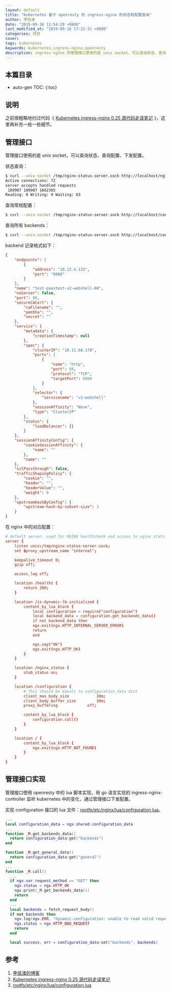 ```yaml
---
layout: default
title: "Kubernetes 基于 openresty 的 ingress-nginx 的状态和配置查询"
author: 李佶澳
date: "2019-09-16 11:54:29 +0800"
last_modified_at: "2019-09-16 17:22:31 +0800"
categories: 项目
cover:
tags: kubernetes
keywords: kubernetes,ingress-nginx,openresty
description: ingress-nginx 的管理接口使用的是 unix socket，可以查询状态、查询配置、下发配置
---
```


## 本篇目录

* auto-gen TOC:
{:toc}

## 说明

之前很粗略地扫过代码《 [Kubernetes ingress-nginx 0.25 源代码走读笔记][2] 》，这里再补充一些一些细节。

## 管理接口

管理接口使用的是 unix socket，可以查询状态、查询配置、下发配置。

状态查询：

```sh
$ curl --unix-socket /tmp/nginx-status-server.sock http://localhost/nginx_status
Active connections: 72
server accepts handled requests
 189907 189907 1662365
Reading: 0 Writing: 9 Waiting: 63
```

查询常规配置：

```sh
$ curl --unix-socket /tmp/nginx-status-server.sock http://localhost/configuration/general
```

查询所有 backends：

```sh
$ curl --unix-socket /tmp/nginx-status-server.sock http://localhost/configuration/backends
```

backend 记录格式如下：

```json
{
    "endpoints": [
        {
            "address": "10.12.4.133",
            "port": "8080"
        }
    ],
    "name": "test-paastest-v2-webshell-80",
    "noServer": false,
    "port": 80,
    "secureCACert": {
        "caFilename": "",
        "pemSha": "",
        "secret": ""
    },
    "service": {
        "metadata": {
            "creationTimestamp": null
        },
        "spec": {
            "clusterIP": "10.11.60.178",
            "ports": [
                {
                    "name": "http",
                    "port": 80,
                    "protocol": "TCP",
                    "targetPort": 8080
                }
            ],
            "selector": {
                "servicename": "v2-webshell"
            },
            "sessionAffinity": "None",
            "type": "ClusterIP"
        },
        "status": {
            "loadBalancer": {}
        }
    },
    "sessionAffinityConfig": {
        "cookieSessionAffinity": {
            "name": ""
        },
        "name": ""
    },
    "sslPassthrough": false,
    "trafficShapingPolicy": {
        "cookie": "",
        "header": "",
        "headerValue": "",
        "weight": 0
    },
    "upstreamHashByConfig": {
        "upstream-hash-by-subset-size": 3
    }
}
```

在 nginx 中的对应配置：

```conf
# default server, used for NGINX healthcheck and access to nginx stats
server {
    listen unix:/tmp/nginx-status-server.sock;
    set $proxy_upstream_name "internal";

    keepalive_timeout 0;
    gzip off;

    access_log off;

    location /healthz {
        return 200;
    }

    location /is-dynamic-lb-initialized {
        content_by_lua_block {
            local configuration = require("configuration")
            local backend_data = configuration.get_backends_data()
            if not backend_data then
            ngx.exit(ngx.HTTP_INTERNAL_SERVER_ERROR)
            return
            end

            ngx.say("OK")
            ngx.exit(ngx.HTTP_OK)
        }
    }

    location /nginx_status {
        stub_status on;
    }

    location /configuration {
        # this should be equals to configuration_data dict
        client_max_body_size            10m;
        client_body_buffer_size         10m;
        proxy_buffering             off;

        content_by_lua_block {
            configuration.call()
        }
    }

    location / {
        content_by_lua_block {
            ngx.exit(ngx.HTTP_NOT_FOUND)
        }
    }
}
```

## 管理接口实现

管理接口使用 openresty 中的 lua 脚本实现，用 go 语言实现的 ingress-nginx-controller 监听 kubernetes 中的变化，通过管理接口下发配置。

实现 configuration 接口的 lua 文件：[rootfs/etc/nginx/lua/configuration.lua][3]。

```lua
...
local configuration_data = ngx.shared.configuration_data
...
function _M.get_backends_data()
  return configuration_data:get("backends")
end

function _M.get_general_data()
  return configuration_data:get("general")
end
...
function _M.call()
  ...
  if ngx.var.request_method == "GET" then
    ngx.status = ngx.HTTP_OK
    ngx.print(_M.get_backends_data())
    return
  end
  ...
  local backends = fetch_request_body()
  if not backends then
    ngx.log(ngx.ERR, "dynamic-configuration: unable to read valid request body")
    ngx.status = ngx.HTTP_BAD_REQUEST
    return
  end

  local success, err = configuration_data:set("backends", backends)
```

## 参考

1. [李佶澳的博客][1]
2. [Kubernetes ingress-nginx 0.25 源代码走读笔记][2]
3. [rootfs/etc/nginx/lua/configuration.lua][3]

[1]: https://www.lijiaocn.com "李佶澳的博客"
[2]: https://www.lijiaocn.com/%E9%A1%B9%E7%9B%AE/2019/07/16/kubernetes-ingress-nginx-code.html "Kubernetes ingress-nginx 0.25 源代码走读笔记" 
[3]: https://github.com/kubernetes/ingress-nginx/blob/master/rootfs/etc/nginx/lua/configuration.lua  "rootfs/etc/nginx/lua/configuration.lua"

